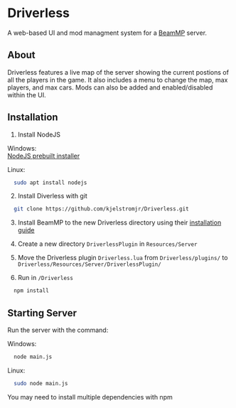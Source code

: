 
# Driverless
A web-based UI and mod managment system for a [BeamMP](https://docs.beammp.com/) server.


## About
Driverless features a live map of the server showing the current postions of all the players in the game. It also includes a menu to change the map, max players, and max cars. Mods can also be added and enabled/disabled within the UI.

## Installation 

1. Install NodeJS  

Windows:  
[NodeJS prebuilt installer](https://nodejs.org/en/download/prebuilt-installer)  

Linux:
```bash
  sudo apt install nodejs
```

2. Install Diverless with git

```bash
  git clone https://github.com/kjelstromjr/Driverless.git
```
3. Install BeamMP to the new Driverless directory using their [installation guide](https://docs.beammp.com/server/create-a-server/)

4. Create a new directory `DriverlessPlugin` in `Resources/Server`

5. Move the Driverless plugin `Driverless.lua` from `Driverless/plugins/` to `Driverless/Resources/Server/DriverlessPlugin/`

6. Run in `/Driverless`
```bash
  npm install
```
## Starting Server
Run the server with the command:

Windows:
```bash
  node main.js
```

Linux:
```bash
  sudo node main.js
```

You may need to install multiple dependencies with npm
